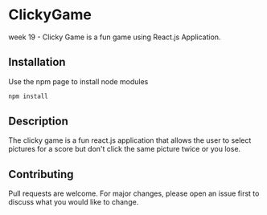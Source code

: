 # ClickyGame
week 19 - Clicky Game is a fun game using React.js Application.  

## Installation 
Use the npm page to install node modules 

```bash 
npm install 
```
## Description
The clicky game is a fun react.js application that allows the user to select pictures for a score but don't click the same picture twice or you lose.  

## Contributing 
Pull requests are welcome. For major changes, please open an issue first to discuss what you would like to change.

